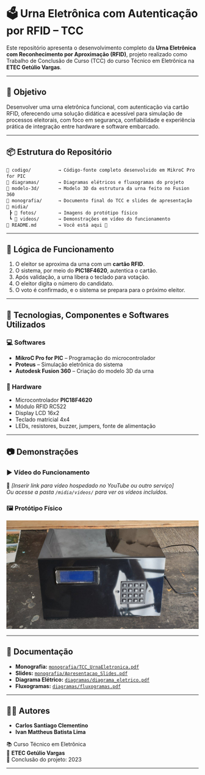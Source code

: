 # 🗳️ Urna Eletrônica com Autenticação por RFID – TCC 

Este repositório apresenta o desenvolvimento completo da **Urna Eletrônica com Reconhecimento por Aproximação (RFID)**, projeto realizado como Trabalho de Conclusão de Curso (TCC) do curso Técnico em Eletrônica na **ETEC Getúlio Vargas**.

---

## 🎯 Objetivo

Desenvolver uma urna eletrônica funcional, com autenticação via cartão RFID, oferecendo uma solução didática e acessível para simulação de processos eleitorais, com foco em segurança, confiabilidade e experiência prática de integração entre hardware e software embarcado.

---

## 📦 Estrutura do Repositório

```
📁 codigo/          → Código-fonte completo desenvolvido em MikroC Pro for PIC
📁 diagramas/       → Diagramas elétricos e fluxogramas do projeto
📁 modelo-3d/       → Modelo 3D da estrutura da urna feito no Fusion 360
📁 monografia/      → Documento final do TCC e slides de apresentação
📁 midia/
 ┣ 📁 fotos/        → Imagens do protótipo físico
 ┗ 📁 videos/       → Demonstrações em vídeo do funcionamento
📄 README.md        → Você está aqui 🙂
```


---

## 🧠 Lógica de Funcionamento

1. O eleitor se aproxima da urna com um **cartão RFID**.
2. O sistema, por meio do **PIC18F4620**, autentica o cartão.
3. Após validação, a urna libera o teclado para votação.
4. O eleitor digita o número do candidato.
5. O voto é confirmado, e o sistema se prepara para o próximo eleitor.

---

## 🔧 Tecnologias, Componentes e Softwares Utilizados

### 💻 Softwares
- **MikroC Pro for PIC** – Programação do microcontrolador
- **Proteus** – Simulação eletrônica do sistema
- **Autodesk Fusion 360** – Criação do modelo 3D da urna

### 🔩 Hardware
- Microcontrolador **PIC18F4620**
- Módulo RFID RC522
- Display LCD 16x2
- Teclado matricial 4x4
- LEDs, resistores, buzzer, jumpers, fonte de alimentação

---

## 📷 Demonstrações

### ▶️ Vídeo do Funcionamento
🔗 *[Inserir link para vídeo hospedado no YouTube ou outro serviço]*  
*Ou acesse a pasta `/midia/videos/` para ver os vídeos incluídos.*

### 🖼️ Protótipo Físico

![Protótipo da Urna](midia/fotos/1.jpg)

---

## 📄 Documentação

- **Monografia:** [`monografia/TCC_UrnaEletronica.pdf`](monografia/Monografia.pdf)
- **Slides:** [`monografia/Apresentacao_Slides.pdf`](monografia/Slides.pptx)
- **Diagrama Elétrico:** [`diagramas/diagrama_eletrico.pdf`](diagramas/Diagrama_Elétrico.pdf)
- **Fluxogramas:** [`diagramas/fluxogramas.pdf`](diagramas/Fluxograma.pdf)

---

## 👨‍💻 Autores

- **Carlos Santiago Clementino**
- **Ivan Mattheus Batista Lima**

📚 Curso Técnico em Eletrônica  
🏫 **ETEC Getúlio Vargas**  
📆 Conclusão do projeto: 2023

---
